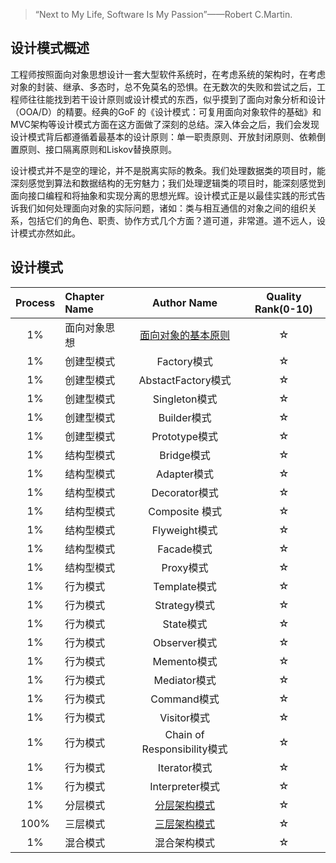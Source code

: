 > “Next to My Life, Software Is My Passion”——Robert C.Martin.


## 设计模式概述
工程师按照面向对象思想设计一套大型软件系统时，在考虑系统的架构时，在考虑对象的封装、继承、多态时，总不免莫名的恐惧。在无数次的失败和尝试之后，工程师往往能找到若干设计原则或设计模式的东西，似乎摸到了面向对象分析和设计（OOA/D）的精要。经典的GoF 的《设计模式：可复用面向对象软件的基础》和MVC架构等设计模式方面在这方面做了深刻的总结。深入体会之后，我们会发现设计模式背后都遵循着最基本的设计原则：单一职责原则、开放封闭原则、依赖倒置原则、接口隔离原则和Liskov替换原则。

设计模式并不是空的理论，并不是脱离实际的教条。我们处理数据类的项目时，能深刻感觉到算法和数据结构的无穷魅力；我们处理逻辑类的项目时，能深刻感觉到面向接口编程和将抽象和实现分离的思想光辉。设计模式正是以最佳实践的形式告诉我们如何处理面向对象的实际问题，诸如：类与相互通信的对象之间的组织关系，包括它们的角色、职责、协作方式几个方面？道可道，非常道。道不远人，设计模式亦然如此。

## 设计模式

| Process | Chapter Name | Author Name | Quality Rank\(0-10\) |  
| :---: | :--- | :---: | :---: |  
| 1% | 面向对象思想 | [面向对象的基本原则](ex_object_oriented_think.md)  | ☆ |  
| 1% | 创建型模式 | Factory模式  | ☆ |  
| 1% | 创建型模式 | AbstactFactory模式 | ☆ |  
| 1% | 创建型模式 | Singleton模式 | ☆ |  
| 1% | 创建型模式 | Builder模式 | ☆ |  
| 1% | 创建型模式 | Prototype模式 | ☆ |
| 1% | 结构型模式 | Bridge模式 | ☆ |  
| 1% | 结构型模式 | Adapter模式 | ☆ |  
| 1% | 结构型模式 | Decorator模式 | ☆ |  
| 1% | 结构型模式 | Composite 模式 | ☆ |  
| 1% | 结构型模式 | Flyweight模式 | ☆ |  
| 1% | 结构型模式 | Facade模式  | ☆ |  
| 1% | 结构型模式 | Proxy模式 | ☆ |  
| 1% | 行为模式 | Template模式 | ☆ |  
| 1% | 行为模式 | Strategy模式  | ☆ |  
| 1% | 行为模式 | State模式 | ☆ |  
| 1% | 行为模式 | Observer模式 | ☆ |  
| 1% | 行为模式 | Memento模式 | ☆ |  
| 1% | 行为模式 | Mediator模式  | ☆ |  
| 1% | 行为模式 | Command模式 | ☆ |  
| 1% | 行为模式 | Visitor模式 | ☆ |  
| 1% | 行为模式 | Chain of Responsibility模式 | ☆ |  
| 1% | 行为模式 | Iterator模式 | ☆ |  
| 1% | 行为模式 | Interpreter模式 | ☆ |  
| 1% | 分层模式 | [分层架构模式](book-cn/ex_hierarchical_architecture.md) | ☆ |  
| 100% | 三层模式 | [三层架构模式](book-cn/ex_three_layer_architecture.md) | ☆ |  
| 1% | 混合模式 | 混合架构模式 | ☆ |  
